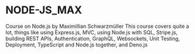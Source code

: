 # NODE-JS_MAX
Course on Node.js by Maximillian Schwarzmüller
This course covers quite a lot, things like using 
Express.js, MVC, using Node.js with SQL, Stripe.js, 
building REST APIs, Authentication, GraphQL, 
Websockets, Unit Testing, Deployment, TypeScript 
and Node.js together, and Deno.js
